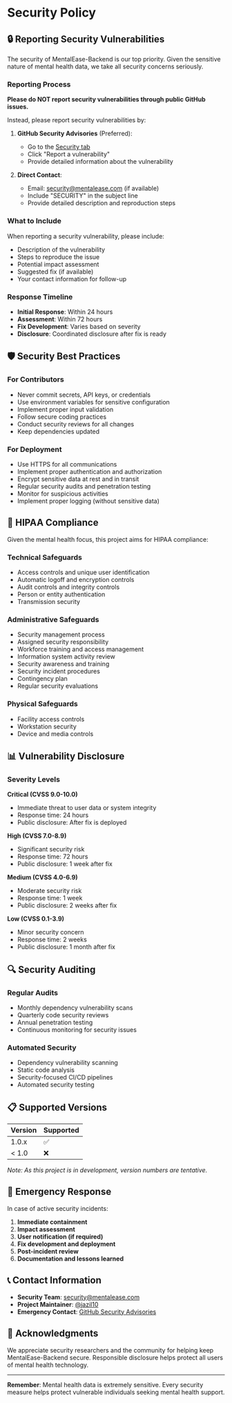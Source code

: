 # Security Policy

## 🔒 Reporting Security Vulnerabilities

The security of MentalEase-Backend is our top priority. Given the sensitive nature of mental health data, we take all security concerns seriously.

### Reporting Process

**Please do NOT report security vulnerabilities through public GitHub issues.**

Instead, please report security vulnerabilities by:

1. **GitHub Security Advisories** (Preferred):
   - Go to the [Security tab](https://github.com/jazil10/MentalEase-Backend/security)
   - Click "Report a vulnerability"
   - Provide detailed information about the vulnerability

2. **Direct Contact**:
   - Email: security@mentalease.com (if available)
   - Include "SECURITY" in the subject line
   - Provide detailed description and reproduction steps

### What to Include

When reporting a security vulnerability, please include:

- Description of the vulnerability
- Steps to reproduce the issue
- Potential impact assessment
- Suggested fix (if available)
- Your contact information for follow-up

### Response Timeline

- **Initial Response**: Within 24 hours
- **Assessment**: Within 72 hours
- **Fix Development**: Varies based on severity
- **Disclosure**: Coordinated disclosure after fix is ready

## 🛡️ Security Best Practices

### For Contributors

- Never commit secrets, API keys, or credentials
- Use environment variables for sensitive configuration
- Implement proper input validation
- Follow secure coding practices
- Conduct security reviews for all changes
- Keep dependencies updated

### For Deployment

- Use HTTPS for all communications
- Implement proper authentication and authorization
- Encrypt sensitive data at rest and in transit
- Regular security audits and penetration testing
- Monitor for suspicious activities
- Implement proper logging (without sensitive data)

## 🏥 HIPAA Compliance

Given the mental health focus, this project aims for HIPAA compliance:

### Technical Safeguards
- Access controls and unique user identification
- Automatic logoff and encryption controls
- Audit controls and integrity controls
- Person or entity authentication
- Transmission security

### Administrative Safeguards
- Security management process
- Assigned security responsibility
- Workforce training and access management
- Information system activity review
- Security awareness and training
- Security incident procedures
- Contingency plan
- Regular security evaluations

### Physical Safeguards
- Facility access controls
- Workstation security
- Device and media controls

## 📊 Vulnerability Disclosure

### Severity Levels

**Critical (CVSS 9.0-10.0)**
- Immediate threat to user data or system integrity
- Response time: 24 hours
- Public disclosure: After fix is deployed

**High (CVSS 7.0-8.9)**
- Significant security risk
- Response time: 72 hours
- Public disclosure: 1 week after fix

**Medium (CVSS 4.0-6.9)**
- Moderate security risk
- Response time: 1 week
- Public disclosure: 2 weeks after fix

**Low (CVSS 0.1-3.9)**
- Minor security concern
- Response time: 2 weeks
- Public disclosure: 1 month after fix

## 🔍 Security Auditing

### Regular Audits
- Monthly dependency vulnerability scans
- Quarterly code security reviews
- Annual penetration testing
- Continuous monitoring for security issues

### Automated Security
- Dependency vulnerability scanning
- Static code analysis
- Security-focused CI/CD pipelines
- Automated security testing

## 📋 Supported Versions

| Version | Supported          |
| ------- | ------------------ |
| 1.0.x   | :white_check_mark: |
| < 1.0   | :x:                |

*Note: As this project is in development, version numbers are tentative.*

## 🚨 Emergency Response

In case of active security incidents:

1. **Immediate containment**
2. **Impact assessment**
3. **User notification (if required)**
4. **Fix development and deployment**
5. **Post-incident review**
6. **Documentation and lessons learned**

## 📞 Contact Information

- **Security Team**: security@mentalease.com
- **Project Maintainer**: [@jazil10](https://github.com/jazil10)
- **Emergency Contact**: [GitHub Security Advisories](https://github.com/jazil10/MentalEase-Backend/security)

## 🙏 Acknowledgments

We appreciate security researchers and the community for helping keep MentalEase-Backend secure. Responsible disclosure helps protect all users of mental health technology.

---

**Remember**: Mental health data is extremely sensitive. Every security measure helps protect vulnerable individuals seeking mental health support.